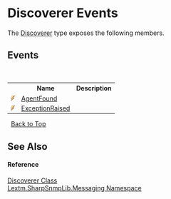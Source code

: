 # Discoverer Events
 

The <a href="T_Lextm_SharpSnmpLib_Messaging_Discoverer">Discoverer</a> type exposes the following members.


## Events
&nbsp;<table><tr><th></th><th>Name</th><th>Description</th></tr><tr><td>![Public event](media/pubevent.gif "Public event")</td><td><a href="E_Lextm_SharpSnmpLib_Messaging_Discoverer_AgentFound">AgentFound</a></td><td /></tr><tr><td>![Public event](media/pubevent.gif "Public event")</td><td><a href="E_Lextm_SharpSnmpLib_Messaging_Discoverer_ExceptionRaised">ExceptionRaised</a></td><td /></tr></table>&nbsp;
<a href="#discoverer-events">Back to Top</a>

## See Also


#### Reference
<a href="T_Lextm_SharpSnmpLib_Messaging_Discoverer">Discoverer Class</a><br /><a href="N_Lextm_SharpSnmpLib_Messaging">Lextm.SharpSnmpLib.Messaging Namespace</a><br />